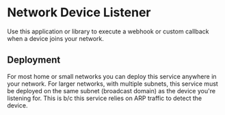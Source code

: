 # Network Device Listener

Use this application or library to execute a webhook or custom callback when a device joins your network.

## Deployment

For most home or small networks you can deploy this service anywhere in your network. For larger networks, with multiple subnets, this service must be deployed on the same subnet (broadcast domain) as the device you're listening for. This is b/c this service relies on ARP traffic to detect the device.
